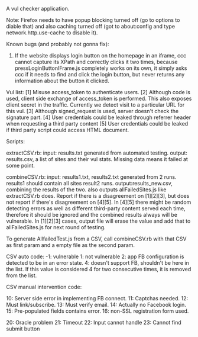A vul checker application.

Note:
Firefox needs to have popup blocking turned off (go to options to diable that)
and also caching turned off (got to about:config and type network.http.use-cache to disable it).

Known bugs (and probably not gonna fix):

1) If the website displays login button on the homepage in an iframe, ccc cannot capture its XPath and correctly clicks it two times, because pressLoginButtonIFrame.js completely works on its own, it simply asks ccc if it needs to find and click the login button, but never returns any information about the button it clicked.

Vul list:
[1] Misuse access_token to authenticate users.
[2] Although code is used, client side exchange of access_token is performed. This also exposes client secret in the traffic. Currently we detect visit to a particular URL for this vul.
[3] Although signed_request is used, server doesn't check the signature part.
[4] User credentials could be leaked through referrer header when requesting a third party content
[5] User credentials could be leaked if third party script could access HTML document.


Scripts:

extractCSV.rb:  input: results.txt generated from automated testing. output: results.csv, a list of sites and their vul stats.  Missing data means it failed at some point.

combineCSV.rb:  input: results1.txt, results2.txt generated from 2 runs.  results1 should contain all sites result2 runs.  output:results_new.csv, combining the results of the two. also outputs allFailedSites.js like extractCSV.rb does.  Report if there is a disagreement on [1][2][3], but does not report if there's disagreement on [4][5].  In [4][5] there might be random detecting errors as well as different third-party content served each time, therefore it should be ignored and the combined results always will be vulnerable.  In [1][2][3] cases, output file will erase the value and add that to allFailedSites.js for next round of testing.

To generate AllfailedTest.js from a CSV, call combineCSV.rb with that CSV as first param and a empty file as the second param.

CSV auto code:
-1: vulnerable
1: not vulnerable
2: app FB configuration is detected to be in an error state.
4: doesn't support FB, shouldn't be here in the list. If this value is considered 4 for two consecutive times, it is removed from the list.

CSV manual intervention code:

10: Server side error in implementing FB connect.
11: Captchas needed.
12: Must link/subscribe.
13: Must verify email.
14: Actually no Facebook login.
15: Pre-populated fields contains error.
16: non-SSL registration form used.

20: Oracle problem
21: Timeout
22: Input cannot handle
23: Cannot find submit button
